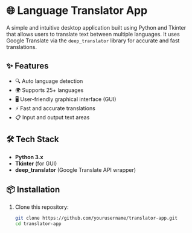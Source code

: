 # 🌐 Language Translator App

A simple and intuitive desktop application built using Python and Tkinter that allows users to translate text between multiple languages. It uses Google Translate via the `deep_translator` library for accurate and fast translations.

## ✨ Features

- 🔍 Auto language detection
- 🌍 Supports 25+ languages
- 🖥️ User-friendly graphical interface (GUI)
- ⚡ Fast and accurate translations
- 📋 Input and output text areas

## 🛠️ Tech Stack

- **Python 3.x**
- **Tkinter** (for GUI)
- **deep_translator** (Google Translate API wrapper)

## 📦 Installation

1. Clone this repository:
   ```bash
   git clone https://github.com/yourusername/translator-app.git
   cd translator-app
